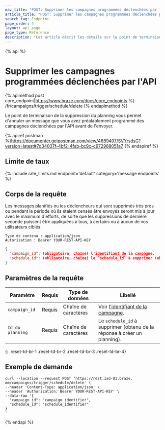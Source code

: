 ```yaml
---
nav_title: "POST: Supprimer les campagnes programmées déclenchées par l'API"
article_title: "POST: Supprimer les campagnes programmées déclenchées par l'API"
search_tag: Endpoint
page_order: 4
layout: api_page
page_type: Référence
description: "Cet article décrit les détails sur le point de terminaison de la suppression programmée des messages déclenchés par l'API Braze."
---
```


{% api %}
# Supprimer les campagnes programmées déclenchées par l'API
{% apimethod post core_endpoint|https://www.braze.com/docs/core_endpoints %}
/fr/campaigns/trigger/schedule/delete
{% endapimethod %}

Le point de terminaison de la suppression du planning vous permet d'annuler un message que vous avez préalablement programmé des campagnes déclenchées par l'API avant de l'envoyer.

{% apiref postman %}https://documenter.getpostman.com/view/4689407/SVYrsdsG?version=latest#7d34037f-4bf2-4fab-bc9c-c972988051a7 {% endapiref %}

## Limite de taux

{% include rate_limits.md endpoint='default' category='message endpoints' %}

## Corps de la requête

Les messages planifiés ou les déclencheurs qui sont supprimés très près ou pendant la période où ils étaient censés être envoyés seront mis à jour avec le maximum d'efforts, de sorte que les suppressions de dernière seconde puissent être appliquées à tous, à certains ou à aucun de vos utilisateurs ciblés.

```
Type de contenu : application/json
Autorisation : Bearer YOUR-REST-API-KEY
```

```json
{
  "campaign_id": (obligatoire, chaîne) l'identifiant de la campagne,
  "schedule_id": (obligatoire, chaîne) le `schedule_id` à supprimer (obtenu de la réponse pour créer un planning)
}
```

## Paramètres de la requête

| Paramètre        | Requis | Type de données      | Libellé                                                                      |
| ---------------- | ------ | -------------------- | ---------------------------------------------------------------------------- |
| `campaign_id`    | Requis | Chaîne de caractères | Voir [l'identifiant de la campagne]({{site.baseurl}}/api/identifier_types/). |
| `Id du planning` | Requis | Chaîne de caractères | Le `schedule_id` à supprimer (obtenu de la réponse à créer un planning).     |
{: .reset-td-br-1 .reset-td-br-2 .reset-td-br-3  .reset-td-br-4}


## Exemple de demande
```
curl --location --request POST 'https://rest.iad-01.braze. om/campaigns/trigger/schedule/delete' \
--header 'Content-Type: application/json' \
--header 'Authorization: Bearer YOUR-REST-API-KEY' \
--data-raw '{
  "campaign_id": "campaign_identifier",
  "schedule_id": "schedule_identifier"
}
'
```

{% endapi %}
